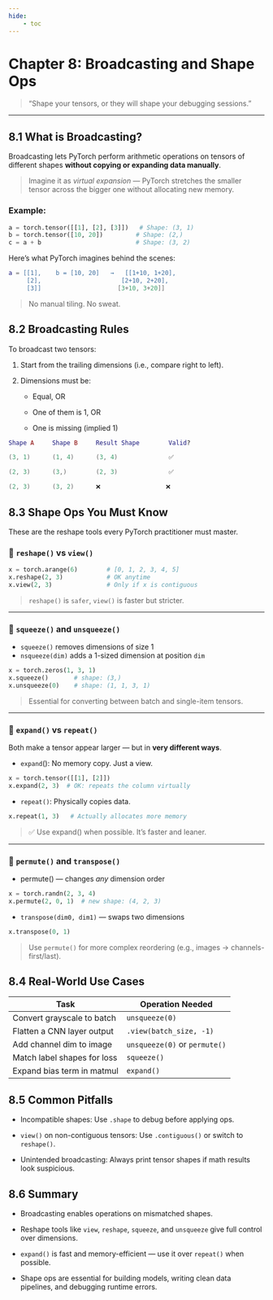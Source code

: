 ```yaml
---
hide:
    - toc
---
```


# Chapter 8: Broadcasting and Shape Ops

> “Shape your tensors, or they will shape your debugging sessions.”

---

## 8.1 What is Broadcasting?

Broadcasting lets PyTorch perform arithmetic operations on tensors of different shapes **without copying or expanding data manually**.

> Imagine it as *virtual expansion* — PyTorch stretches the smaller tensor across the bigger one without allocating new memory.

### Example:

```python
a = torch.tensor([[1], [2], [3]])   # Shape: (3, 1)
b = torch.tensor([10, 20])         # Shape: (2,)
c = a + b                          # Shape: (3, 2)
```
Here’s what PyTorch imagines behind the scenes:
```lua
a = [[1],    b = [10, 20]   →   [[1+10, 1+20],
     [2],                      [2+10, 2+20],
     [3]]                     [3+10, 3+20]]
```
> No manual tiling. No sweat.

## 8.2 Broadcasting Rules
To broadcast two tensors:

1. Start from the trailing dimensions (i.e., compare right to left).

2. Dimensions must be:

    - Equal, OR

    - One of them is 1, OR

    - One is missing (implied 1)

```lua
Shape A	    Shape B	    Result Shape	    Valid?

(3, 1)	    (1, 4)	    (3, 4)	            ✅

(2, 3)	    (3,)	    (2, 3)	            ✅

(2, 3)	    (3, 2)	    ❌	               ❌

```


## 8.3 Shape Ops You Must Know
These are the reshape tools every PyTorch practitioner must master.

### 🔹 `reshape()` vs `view()`
```python
x = torch.arange(6)        # [0, 1, 2, 3, 4, 5]
x.reshape(2, 3)            # OK anytime
x.view(2, 3)               # Only if x is contiguous
```
> `reshape()` is `safer`, `view()` is faster but stricter.

---

### 🔹 `squeeze()` and `unsqueeze()`
- `squeeze()` removes dimensions of size 1
- `nsqueeze(dim)` adds a 1-sized dimension at position `dim`
```python
x = torch.zeros(1, 3, 1)
x.squeeze()       # shape: (3,)
x.unsqueeze(0)    # shape: (1, 1, 3, 1)
```
> Essential for converting between batch and single-item tensors.

---

### 🔹 `expand()` vs `repeat()`
Both make a tensor appear larger — but in **very different ways**.  

- `expand`(): No memory copy. Just a view.
```python
x = torch.tensor([[1], [2]])
x.expand(2, 3)  # OK: repeats the column virtually
```
- `repeat()`: Physically copies data.
```python
x.repeat(1, 3)   # Actually allocates more memory
```
> ✅ Use expand() when possible. It’s faster and leaner.

---

### 🔹 `permute()` and `transpose()`

- permute() — changes *any* dimension order
```python
x = torch.randn(2, 3, 4)
x.permute(2, 0, 1)  # new shape: (4, 2, 3)
```

- `transpose(dim0, dim1)` — swaps two dimensions
```python
x.transpose(0, 1)
```
> Use `permute()` for more complex reordering (e.g., images → channels-first/last).

## 8.4 Real-World Use Cases

| Task                              | Operation Needed               |
|-----------------------------------|--------------------------------|
| Convert grayscale to batch        | `unsqueeze(0)`                 |
| Flatten a CNN layer output        | `.view(batch_size, -1)`        |
| Add channel dim to image          | `unsqueeze(0)` or `permute()`  |
| Match label shapes for loss       | `squeeze()`                    |
| Expand bias term in matmul        | `expand()`                     |



##  8.5 Common Pitfalls
- Incompatible shapes: Use `.shape` to debug before applying ops.

- `view()` on non-contiguous tensors: Use `.contiguous()` or switch to `reshape()`.

- Unintended broadcasting: Always print tensor shapes if math results look suspicious.

## 8.6 Summary
- Broadcasting enables operations on mismatched shapes.

- Reshape tools like `view`, `reshape`, `squeeze`, and `unsqueeze` give full control over dimensions.

- `expand()` is fast and memory-efficient — use it over `repeat()` when possible.

- Shape ops are essential for building models, writing clean data pipelines, and debugging runtime errors.

